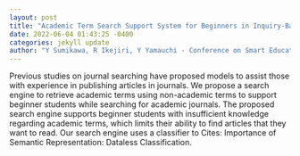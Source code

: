 ```yaml
--- 
layout: post 
title: "Academic Term Search Support System for Beginners in Inquiry-Based Learning" 
date: 2022-06-04 01:43:25 -0400 
categories: jekyll update 
author: "Y Sumikawa, R Ikejiri, Y Yamauchi - Conference on Smart Education and E-Learning, 2022" 
--- 
```

Previous studies on journal searching have proposed models to assist those with experience in publishing articles in journals. We propose a search engine to retrieve academic terms using non-academic terms to support beginner students while searching for academic journals. The proposed search engine supports beginner students with insufficient knowledge regarding academic terms, which limits their ability to find articles that they want to read. Our search engine uses a classifier to Cites: Importance of Semantic Representation: Dataless Classification.